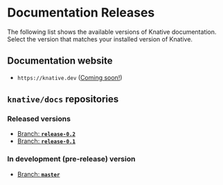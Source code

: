 # Documentation Releases

The following list shows the available versions of Knative documentation.
Select the version that matches your installed version of Knative.

## Documentation website

* `https://knative.dev` ([Coming soon!](https://github.com/knative/docs/projects/5))

## `knative/docs` repositories

### Released versions

* [Branch: **`release-0.2`**](https://github.com/knative/docs/tree/release-0.2)
* [Branch: **`release-0.1`**](https://github.com/knative/docs/tree/release-0.1)

### In development (pre-release) version

* [Branch: **`master`**](https://github.com/knative/docs/tree/master)
